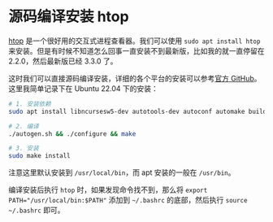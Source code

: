 # 源码编译安装 htop

[htop](https://htop.dev/index.html) 是一个很好用的交互式进程查看器。我们可以使用 `sudo apt install htop` 来安装。但是有时候不知道怎么回事一直安装不到最新版，比如我的就一直停留在 2.2.0，然后最新版已经 3.3.0 了。

这时我们可以直接源码编译安装，详细的各个平台的安装可以参考[官方 GitHub](https://github.com/htop-dev/htop)。这里我简单记录下在 Ubuntu 22.04 下的安装：

```bash
# 1. 安装依赖
sudo apt install libncursesw5-dev autotools-dev autoconf automake build-essential

# 2. 编译
./autogen.sh && ./configure && make

# 3. 安装
sudo make install
```

注意这里默认安装到 `/usr/local/bin`，而 apt 安装的一般在 `/usr/bin`。

编译安装后执行 `htop` 时，如果发现命令找不到，那么将 `export PATH="/usr/local/bin:$PATH"` 添加到 `~/.bashrc` 的底部，然后执行 `source ~/.bashrc` 即可。
